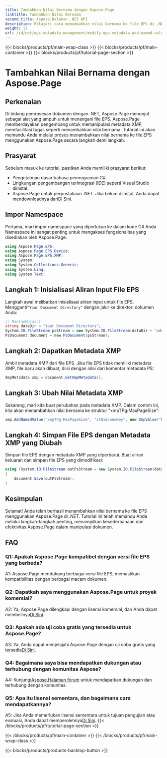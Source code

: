 ```yaml
---
title: Tambahkan Nilai Bernama dengan Aspose.Page
linktitle: Tambahkan Nilai Bernama
second_title: Aspose.Halaman .NET API
description: Pelajari cara menambahkan nilai bernama ke file EPS di .NET menggunakan Aspose.Page. Tutorial komprehensif ini memandu Anda melalui proses langkah demi langkah.
weight: 12
url: /id/net/eps-metadata-management/modify-eps-metadata-add-named-value/
---
```


{{< blocks/products/pf/main-wrap-class >}}
{{< blocks/products/pf/main-container >}}
{{< blocks/products/pf/tutorial-page-section >}}

# Tambahkan Nilai Bernama dengan Aspose.Page

## Perkenalan

Di bidang pemrosesan dokumen dengan .NET, Aspose.Page menonjol sebagai alat yang ampuh untuk menangani file EPS. Aspose.Page memberdayakan pengembang untuk memanipulasi metadata XMP, memfasilitasi tugas seperti menambahkan nilai bernama. Tutorial ini akan memandu Anda melalui proses menambahkan nilai bernama ke file EPS menggunakan Aspose.Page secara langkah demi langkah.

## Prasyarat

Sebelum masuk ke tutorial, pastikan Anda memiliki prasyarat berikut:

- Pengetahuan dasar bahasa pemrograman C#.
- Lingkungan pengembangan terintegrasi (IDE) seperti Visual Studio diinstal.
-  Aspose.Page untuk perpustakaan .NET. Jika belum diinstal, Anda dapat mendownloadnya dari[Di Sini](https://releases.aspose.com/page/net/).

## Impor Namespace

Pertama, mari impor namespace yang diperlukan ke dalam kode C# Anda. Namespace ini sangat penting untuk mengakses fungsionalitas yang disediakan oleh Aspose.Page:

```csharp
using Aspose.Page.EPS;
using Aspose.Page.EPS.Device;
using Aspose.Page.EPS.XMP;
using System;
using System.Collections.Generic;
using System.Linq;
using System.Text;
```

## Langkah 1: Inisialisasi Aliran Input File EPS

 Langkah awal melibatkan inisialisasi aliran input untuk file EPS. Mengganti`"Your Document Directory"` dengan jalur ke direktori dokumen Anda:

```csharp
// MantanMulai:1
string dataDir = "Your Document Directory";
System.IO.FileStream psStream = new System.IO.FileStream(dataDir + "add_named_value_input.eps", System.IO.FileMode.Open, System.IO.FileAccess.Read);
PsDocument document = new PsDocument(psStream);
```

## Langkah 2: Dapatkan Metadata XMP

Ambil metadata XMP dari file EPS. Jika file EPS tidak memiliki metadata XMP, file baru akan dibuat, diisi dengan nilai dari komentar metadata PS:

```csharp
XmpMetadata xmp = document.GetXmpMetadata();
```

## Langkah 3: Ubah Nilai Metadata XMP

Sekarang, mari kita buat perubahan pada metadata XMP. Dalam contoh ini, kita akan menambahkan nilai bernama ke struktur "xmpTPg:MaxPageSize":

```csharp
xmp.AddNamedValue("xmpTPg:MaxPageSize", "stDim:newKey", new XmpValue("NewValue"));
```

## Langkah 4: Simpan File EPS dengan Metadata XMP yang Diubah

Simpan file EPS dengan metadata XMP yang diperbarui. Buat aliran keluaran dan simpan file EPS yang dimodifikasi:

```csharp
using (System.IO.FileStream outPsStream = new System.IO.FileStream(dataDir + "add_named_value_output.eps", System.IO.FileMode.Create, System.IO.FileAccess.Write))
{
    document.Save(outPsStream);
}
```

## Kesimpulan

Selamat! Anda telah berhasil menambahkan nilai bernama ke file EPS menggunakan Aspose.Page di .NET. Tutorial ini telah memandu Anda melalui langkah-langkah penting, menampilkan kesederhanaan dan efektivitas Aspose.Page dalam manipulasi dokumen.

## FAQ

### Q1: Apakah Aspose.Page kompatibel dengan versi file EPS yang berbeda?

A1: Aspose.Page mendukung berbagai versi file EPS, memastikan kompatibilitas dengan berbagai macam dokumen.

### Q2: Dapatkah saya menggunakan Aspose.Page untuk proyek komersial?

 A2: Ya, Aspose.Page dilengkapi dengan lisensi komersial, dan Anda dapat membelinya[Di Sini](https://purchase.aspose.com/buy).

### Q3: Apakah ada uji coba gratis yang tersedia untuk Aspose.Page?

 A3: Ya, Anda dapat menjelajahi Aspose.Page dengan uji coba gratis yang tersedia[Di Sini](https://releases.aspose.com/).

### Q4: Bagaimana saya bisa mendapatkan dukungan atau terhubung dengan komunitas Aspose?

 A4: Kunjungi[Aspose.Halaman forum](https://forum.aspose.com/c/page/39) untuk mendapatkan dukungan dan terhubung dengan komunitas.

### Q5: Apa itu lisensi sementara, dan bagaimana cara mendapatkannya?

 A5: Jika Anda memerlukan lisensi sementara untuk tujuan pengujian atau evaluasi, Anda dapat memperolehnya[Di Sini](https://purchase.aspose.com/temporary-license/).
{{< /blocks/products/pf/tutorial-page-section >}}

{{< /blocks/products/pf/main-container >}}
{{< /blocks/products/pf/main-wrap-class >}}

{{< blocks/products/products-backtop-button >}}
